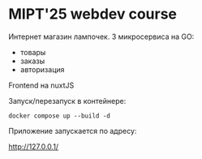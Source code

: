 # MIPT'25 webdev course
Интернет магазин лампочек.
3 микросервиса на GO:
- товары
- заказы
- авторизация

Frontend на nuxtJS

Запуск/перезапуск в контейнере:

```
docker compose up --build -d
```

Приложение запускается по адресу:

http://127.0.0.1/
